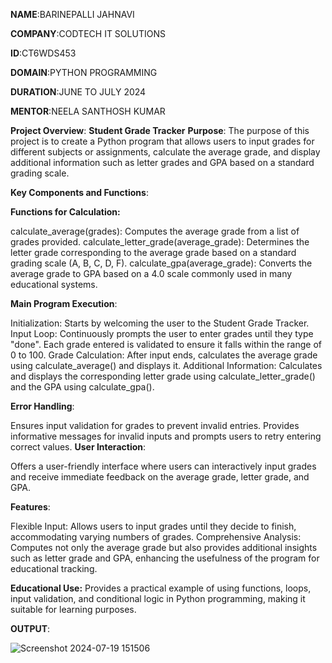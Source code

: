 **NAME**:BARINEPALLI JAHNAVI

**COMPANY**:CODTECH IT SOLUTIONS

**ID**:CT6WDS453

**DOMAIN**:PYTHON PROGRAMMING

**DURATION**:JUNE TO JULY 2024

**MENTOR**:NEELA SANTHOSH KUMAR



**Project Overview**: **Student Grade Tracker**
**Purpose**:
The purpose of this project is to create a Python program that allows users to input grades for different subjects or assignments, calculate the average grade, and display additional information such as letter grades and GPA based on a standard grading scale.

**Key Components and Functions**:

**Functions for Calculation:**

calculate_average(grades): Computes the average grade from a list of grades provided.
calculate_letter_grade(average_grade): Determines the letter grade corresponding to the average grade based on a standard grading scale (A, B, C, D, F).
calculate_gpa(average_grade): Converts the average grade to GPA based on a 4.0 scale commonly used in many educational systems.

**Main Program Execution**:

Initialization: Starts by welcoming the user to the Student Grade Tracker.
Input Loop: Continuously prompts the user to enter grades until they type "done". Each grade entered is validated to ensure it falls within the range of 0 to 100.
Grade Calculation: After input ends, calculates the average grade using calculate_average() and displays it.
Additional Information: Calculates and displays the corresponding letter grade using calculate_letter_grade() and the GPA using calculate_gpa().

**Error Handling**:

Ensures input validation for grades to prevent invalid entries.
Provides informative messages for invalid inputs and prompts users to retry entering correct values.
**User Interaction**:

Offers a user-friendly interface where users can interactively input grades and receive immediate feedback on the average grade, letter grade, and GPA.

**Features**:

Flexible Input: Allows users to input grades until they decide to finish, accommodating varying numbers of grades.
Comprehensive Analysis: Computes not only the average grade but also provides additional insights such as letter grade and GPA, enhancing the usefulness of the program for educational tracking.

**Educational Use:**
Provides a practical example of using functions, loops, input validation, and conditional logic in Python programming, making it suitable for learning purposes.

**OUTPUT**:

![Screenshot 2024-07-19 151506](https://github.com/user-attachments/assets/7bb5bc33-9601-4f39-8f5f-b5bc62319063)
